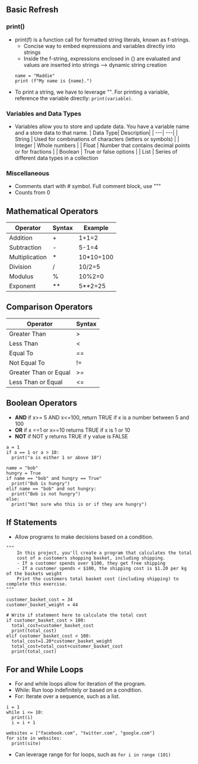 ## Basic Refresh
### print()
  - print(f) is a function call for formatted string literals, known as f-strings. 
    - Concise way to embed expressions and variables directly into strings
    - Inside the f-string, expressions enclosed in {} are evaluated and values are inserted into strings --> dynamic string creation
    ```
    name = "Maddie"
    print (f"My name is {name}.")
  - To print a string, we have to leverage "". For printing a variable, reference the variable directly: `print(variable)`. 
### Variables and Data Types
  - Variables allow you to store and update data. You have a variable name and a store data to that name.
    | Data Type| Description|
    | ---| ---|
    | String | Used for combinations of characters (letters or symbols) |
    | Integer | Whole numbers |
    | Float | Number that contains decimal points or for fractions |
    | Boolean | True or false options |
    | List | Series of different data types in a collection 
### Miscellaneous
  - Comments start with # symbol. Full comment block, use """
  - Counts from 0
    
## Mathematical Operators
| Operator | Syntax | Example| 
| --- | --- | ---- | 
| Addition | + | 1+1=2 |
| Subtraction | - | 5-1=4 |
| Multiplication | * | 10*10=100 |
| Division | / | 10/2=5 |
| Modulus | % | 10%2=0 |
| Exponent | ** | 5**2=25 |

## Comparison Operators 
| Operator | Syntax | 
| --- | --- | 
| Greater Than | > |
| Less Than | < | 
| Equal To | == | 
| Not Equal To | != | 
| Greater Than or Equal | >= | 
| Less Than or Equal | <= |

## Boolean Operators
- **AND** if x>= 5 AND x<=100, return TRUE if x is a number between 5 and 100
- **OR** if x ==1 or x==10 returns TRUE if x is 1 or 10
- **NOT** if NOT y returns TRUE if y value is FALSE

```
a = 1
if a == 1 or a > 10:
  print("a is either 1 or above 10")
```

```
name = "bob"
hungry = True
if name == "bob" and hungry == True"
  print("Bob is hungry")
elif name == "bob" and not hungry:
  print("Bob is not hungry")
else:
  print("Not sure who this is or if they are hungry")
```

## If Statements
- Allow programs to make decisions based on a condition.
```
"""
    In this project, you'll create a program that calculates the total
    cost of a customers shopping basket, including shipping.
    - If a customer spends over $100, they get free shipping
    - If a customer spends < $100, the shipping cost is $1.20 per kg of the baskets weight
    Print the customers total basket cost (including shipping) to complete this exercise.
"""

customer_basket_cost = 34
customer_basket_weight = 44

# Write if statement here to calculate the total cost
if customer_basket_cost > 100:
  total_cost=customer_basket_cost
  print(total_cost)
elif customer_basket_cost < 100:
  total_cost=1.20*customer_basket_weight
  total_cost=total_cost+customer_basket_cost
  print(total_cost)
```
## For and While Loops
- For and while loops allow for iteration of the program.
- While: Run loop indefinitely or based on a condition.
- For: Iterate over a sequence, such as a list.
```
i = 1
while i <= 10:
  print(i)
  i = i + 1
```
```
websites = ["facebook.com", "twitter.com", "google.com"]
for site in websites:
  print(site)
```
- Can leverage range for for loops, such as `for i in range (101)`
